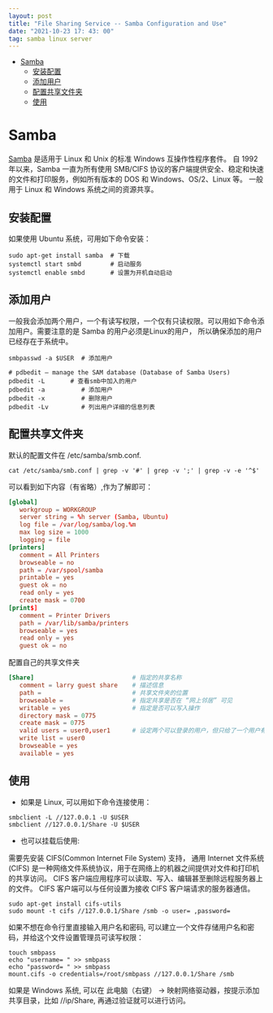 ```yaml
---
layout: post
title: "File Sharing Service -- Samba Configuration and Use"
date: "2021-10-23 17: 43: 00"
tag: samba linux server
---
```

- [Samba](#org043c452)
  - [安装配置](#org3e2ba04)
  - [添加用户](#orgc47ab51)
  - [配置共享文件夹](#org2546f0f)
  - [使用](#org6211fdf)


<a id="org043c452"></a>

# Samba

[Samba](https://www.samba.org/) 是适用于 Linux 和 Unix 的标准 Windows 互操作性程序套件。 自 1992 年以来，Samba 一直为所有使用 SMB/CIFS 协议的客户端提供安全、稳定和快速的文件和打印服务，例如所有版本的 DOS 和 Windows、OS/2、Linux 等。 一般用于 Linux 和 Windows 系统之间的资源共享。


<a id="org3e2ba04"></a>

## 安装配置

如果使用 Ubuntu 系统，可用如下命令安装：

```shell
sudo apt-get install samba  # 下载
systemctl start smbd        # 启动服务
systemctl enable smbd       # 设置为开机自动启动
```


<a id="orgc47ab51"></a>

## 添加用户

一般我会添加两个用户，一个有读写权限，一个仅有只读权限。可以用如下命令添加用户。需要注意的是 Samba 的用户必须是Linux的用户， 所以确保添加的用户已经存在于系统中。

```shell
smbpasswd -a $USER  # 添加用户

# pdbedit — manage the SAM database (Database of Samba Users)
pdbedit -L  	 # 查看smb中加入的用户
pdbedit -a          # 添加用户
pdbedit -x          # 删除用户
pdbedit -Lv         # 列出用户详细的信息列表
```


<a id="org2546f0f"></a>

## 配置共享文件夹

默认的配置文件在 /etc/samba/smb.conf.

```shell
cat /etc/samba/smb.conf | grep -v '#' | grep -v ';' | grep -v -e '^$'
```

可以看到如下内容（有省略）,作为了解即可：

```conf
[global]
   workgroup = WORKGROUP
   server string = %h server (Samba, Ubuntu)
   log file = /var/log/samba/log.%m
   max log size = 1000
   logging = file
[printers]
   comment = All Printers
   browseable = no
   path = /var/spool/samba
   printable = yes
   guest ok = no
   read only = yes
   create mask = 0700
[print$]
   comment = Printer Drivers
   path = /var/lib/samba/printers
   browseable = yes
   read only = yes
   guest ok = no
```

配置自己的共享文件夹

```conf
[Share]                           # 指定的共享名称
   comment = larry guest share    # 描述信息
   path =                         # 共享文件夹的位置
   browseable =                   # 指定共享是否在 “网上邻居” 可见
   writable = yes                 # 指定是否可以写入操作
   directory mask = 0775
   create mask = 0775
   valid users = user0,user1      # 设定两个可以登录的用户，但只给了一个用户有写的权限
   write list = user0
   browseable = yes
   available = yes
```


<a id="org6211fdf"></a>

## 使用

-   如果是 Linux, 可以用如下命令连接使用：

```shell
smbclient -L //127.0.0.1 -U $USER 
smbclient //127.0.0.1/Share -U $USER
```

-   也可以挂载后使用:

需要先安装 CIFS(Common Internet File System) 支持， 通用 Internet 文件系统 (CIFS) 是一种网络文件系统协议，用于在网络上的机器之间提供对文件和打印机的共享访问。 CIFS 客户端应用程序可以读取、写入、编辑甚至删除远程服务器上的文件。 CIFS 客户端可以与任何设置为接收 CIFS 客户端请求的服务器通信。

```shell
sudo apt-get install cifs-utils
sudo mount -t cifs //127.0.0.1/Share /smb -o user= ,password=
```

如果不想在命令行里直接输入用户名和密码, 可以建立一个文件存储用户名和密码，并给这个文件设置管理员可读写权限：

```shell
touch smbpass
echo "username= " >> smbpass
echo "password= " >> smbpass
mount.cifs -o credentials=/root/smbpass //127.0.0.1/Share /smb
```

如果是 Windows 系统, 可以在 此电脑（右键） -> 映射网络驱动器，按提示添加共享目录，比如 //ip/Share, 再通过验证就可以进行访问。
